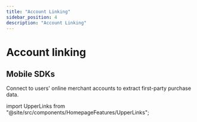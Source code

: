 ```yaml
---
title: "Account Linking"
sidebar_position: 4
description: "Account Linking"
---
```

 # Account linking

 ## Mobile SDKs

 Connect to users' online merchant accounts to extract first-party purchase data.

import UpperLinks from "@site/src/components/HomepageFeatures/UpperLinks";

 <UpperLinks type="blinkreceipt_account" />